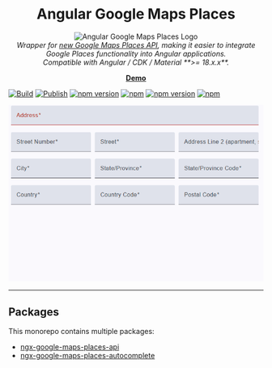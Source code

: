 <h1 align="center">Angular Google Maps Places</h1>

<p align="center">
  <img src="https://lekhmanrus.github.io/ngx-google-maps-places/icons/ngx-google-maps-places.svg"
       alt="Angular Google Maps Places Logo" width="275px" height="275px" />
  <br />
  <em>
    Wrapper for <a href="https://developers.google.com/maps/documentation/places/web-service/op-overview" target="_blank">new Google Maps Places API</a>, making it easier to integrate Google Places functionality into Angular applications.
    <br />
    Compatible with Angular / CDK / Material **>= 18.x.x**.
  </em>
  <br />
</p>

<p align="center">
  <a href="https://lekhmanrus.github.io/ngx-google-maps-places/"><strong>Demo</strong></a>
  <br />
</p>


[![Build](https://github.com/lekhmanrus/ngx-google-maps-places/actions/workflows/build.yml/badge.svg)](https://github.com/lekhmanrus/ngx-google-maps-places/actions/workflows/build.yml)
[![Publish](https://github.com/lekhmanrus/ngx-google-maps-places/actions/workflows/publish.yml/badge.svg)](https://github.com/lekhmanrus/ngx-google-maps-places/actions/workflows/publish.yml)
[![npm version](https://img.shields.io/npm/v/ngx-google-maps-places-api.svg)](https://www.npmjs.com/package/ngx-google-maps-places-api)
[![npm](https://img.shields.io/npm/dm/ngx-google-maps-places-api.svg)](https://www.npmjs.com/package/ngx-google-maps-places-api)
[![npm version](https://img.shields.io/npm/v/ngx-google-maps-places-autocomplete.svg)](https://www.npmjs.com/package/ngx-google-maps-places-autocomplete)
[![npm](https://img.shields.io/npm/dm/ngx-google-maps-places-autocomplete.svg)](https://www.npmjs.com/package/ngx-google-maps-places-autocomplete)


![Example](https://raw.githubusercontent.com/lekhmanrus/ngx-google-maps-places/main/assets/animation.gif)


<hr />


## Packages

This monorepo contains multiple packages:

* [ngx-google-maps-places-api](https://github.com/lekhmanrus/ngx-google-maps-places/tree/main/projects/ngx-google-maps-places-api)
* [ngx-google-maps-places-autocomplete](https://github.com/lekhmanrus/ngx-google-maps-places/tree/main/projects/ngx-google-maps-places-autocomplete)
